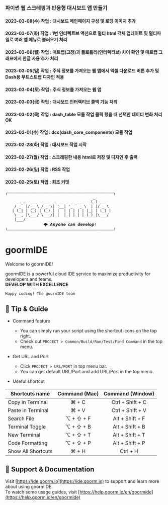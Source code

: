 ### 파이썬 웹 스크레핑과 반응형 대시보드 앱 만들기
#### 2023-03-08(수) 작업 : 대시보드 메인페이지 구성 및 로딩 이미지 추가
#### 2023-03-07(화) 작업 : 1번 인터렉트브 액션으로 멀티 html 객체 업데이트 및 멀티파일로 여러 앱 메뉴로 불러오기 처리
#### 2023-03-06(월) 작업 : 매트랩(고정)과 플로틀리(인터렉티브) 차이 확인 및 매트랩 그래프에서 한글 사용 추가 처리
#### 2023-03-05(일) 작업 : 주식 정보를 가져오는 웹 앱에서 엑셀 다운로드 버튼 추가 및 Dash용 부트스트랩 디자인 적용
#### 2023-03-04(토) 작업 : 주식 정보를 가져오는 웹 앱
#### 2023-03-03(금) 작업 : 대시보드 인터렉티브 콜백 기능 처리
#### 2023-03-02(목) 작업 : dash_table 모듈 작업 클릭 했을 때 선택한 데이터 변화 처리OK
#### 2023-03-01(수) 작업 : dcc(dash_core_components) 모듈 작업
#### 2023-02-28(화) 작업 : 대시보드 작업 시작
#### 2023-02-27(월) 작업 : 스크래핑한 내용 html로 저장 및 디자인 후 출력
#### 2023-02-26(일) 작업 : RSS 작업
#### 2023-02-25(토) 작업 : 최초 커밋

```
┌───────────────────────────────────────────────┐
                                       _       
     __ _  ___   ___  _ __ _ __ ___   (_) ___  
    / _` |/ _ \ / _ \| '__| '_ ` _ \  | |/ _ \ 
   | (_| | (_) | (_) | |  | | | | | |_| | (_) |
    \__, |\___/ \___/|_|  |_| |_| |_(_)_|\___/ 
    |___/                                      
			     🌩 𝘼𝙣𝙮𝙤𝙣𝙚 𝙘𝙖𝙣 𝙙𝙚𝙫𝙚𝙡𝙤𝙥!
└───────────────────────────────────────────────┘
```

# goormIDE
Welcome to goormIDE!

goormIDE is a powerful cloud IDE service to maximize productivity for developers and teams.  
**DEVELOP WITH EXCELLENCE**  

`Happy coding! The goormIDE team`


## 🔧 Tip & Guide

* Command feature
	* You can simply run your script using the shortcut icons on the top right.
	* Check out `PROJECT > Common/Build/Run/Test/Find Command` in the top menu.
	
* Get URL and Port
	* Click `PROJECT > URL/PORT` in top menu bar.
	* You can get default URL/Port and add URL/Port in the top menu.

* Useful shortcut
	
| Shortcuts name     | Command (Mac) | Command (Window) |
| ------------------ | :-----------: | :--------------: |
| Copy in Terminal   | ⌘ + C         | Ctrl + Shift + C |
| Paste in Terminal  | ⌘ + V         | Ctrl + Shift + V |
| Search File        | ⌥ + ⇧ + F     | Alt + Shift + F  |
| Terminal Toggle    | ⌥ + ⇧ + B     | Alt + Shift + B  |
| New Terminal       | ⌥ + ⇧ + T     | Alt + Shift + T  |
| Code Formatting    | ⌥ + ⇧ + P     | Alt + Shift + P  |
| Show All Shortcuts | ⌘ + H         | Ctrl + H         |

## 💬 Support & Documentation

Visit [https://ide.goorm.io](https://ide.goorm.io) to support and learn more about using goormIDE.  
To watch some usage guides, visit [https://help.goorm.io/en/goormide](https://help.goorm.io/en/goormide)
